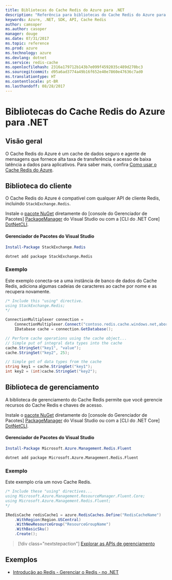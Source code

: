 ```yaml
---
title: Bibliotecas do Cache Redis do Azure para .NET
description: "Referência para bibliotecas do Cache Redis do Azure para .NET"
keywords: Azure, .NET, SDK, API, Cache Redis
author: camsoper
ms.author: casoper
manager: douge
ms.date: 07/31/2017
ms.topic: reference
ms.prod: azure
ms.technology: azure
ms.devlang: dotnet
ms.service: redis-cache
ms.openlocfilehash: 2316a179712b143b7e099f4592035c489d270bc3
ms.sourcegitcommit: d95a6ad3774a49b16f652e40e7860e47636c7ad0
ms.translationtype: HT
ms.contentlocale: pt-BR
ms.lasthandoff: 08/28/2017
---
```

# <a name="azure-redis-cache-libraries-for-net"></a>Bibliotecas do Cache Redis do Azure para .NET

## <a name="overview"></a>Visão geral

O Cache Redis do Azure é um cache de dados seguro e agente de mensagens que fornece alta taxa de transferência e acesso de baixa latência a dados para aplicativos.  Para saber mais, confira [Como usar o Cache Redis do Azure](https://docs.microsoft.com/azure/redis-cache/cache-dotnet-how-to-use-azure-redis-cache).

## <a name="client-library"></a>Biblioteca do cliente

O Cache Redis do Azure é compatível com qualquer API de cliente Redis, incluindo `StackExchange.Redis`.

Instale o [pacote NuGet](https://www.nuget.org/packages/StackExchange.Redis) diretamente do [console do Gerenciador de Pacotes] [ PackageManager] do Visual Studio ou com a [CLI do .NET Core] [DotNetCLI].

#### <a name="visual-studio-package-manager"></a>Gerenciador de Pacotes do Visual Studio

```powershell
Install-Package StackExchange.Redis
```

```bash
dotnet add package StackExchange.Redis
```

### <a name="example"></a>Exemplo

Este exemplo conecta-se a uma instância de banco de dados do Cache Redis, adiciona algumas cadeias de caracteres ao cache por nome e as recupera novamente.

```csharp
/* Include this "using" directive.
using StackExchange.Redis;
*/

ConnectionMultiplexer connection = 
    ConnectionMultiplexer.Connect("contoso.redis.cache.windows.net,abortConnect=false,ssl=true,password=...");
    IDatabase cache = connection.GetDatabase();

// Perform cache operations using the cache object...
// Simple put of integral data types into the cache
cache.StringSet("key1", "value");
cache.StringSet("key2", 25);

// Simple get of data types from the cache
string key1 = cache.StringGet("key1");
int key2 = (int)cache.StringGet("key2");
```

## <a name="management-library"></a>Biblioteca de gerenciamento

A biblioteca de gerenciamento do Cache Redis permite que você gerencie recursos do Cache Redis e chaves de acesso.

Instale o [pacote NuGet](https://www.nuget.org/packages/Microsoft.Azure.Management.Redis.Fluent) diretamente do [console do Gerenciador de Pacotes] [ PackageManager] do Visual Studio ou com a [CLI do .NET Core] [DotNetCLI].

#### <a name="visual-studio-package-manager"></a>Gerenciador de Pacotes do Visual Studio

```powershell
Install-Package Microsoft.Azure.Management.Redis.Fluent
```

```bash
dotnet add package Microsoft.Azure.Management.Redis.Fluent
```

### <a name="example"></a>Exemplo

Este exemplo cria um novo Cache Redis.

```csharp
/* Include these "using" directives...
using Microsoft.Azure.Management.ResourceManager.Fluent.Core;
using Microsoft.Azure.Management.Redis.Fluent;
*/

IRedisCache redisCache1 = azure.RedisCaches.Define("RedisCacheName")
    .WithRegion(Region.USCentral)
    .WithNewResourceGroup("ResourceGroupName")
    .WithBasicSku()
    .Create();
```

> [!div class="nextstepaction"]
> [Explorar as APIs de gerenciamento](/dotnet/api/overview/azure/rediscache/management)


## <a name="samples"></a>Exemplos

* [Introdução ao Redis - Gerenciar o Redis - no .NET](https://github.com/Azure-Samples/redis-cache-dotnet-manage-cache)

[PackageManager]: https://docs.microsoft.com/nuget/tools/package-manager-console
[DotNetCLI]: https://docs.microsoft.com/en-us/dotnet/core/tools/dotnet-add-package

